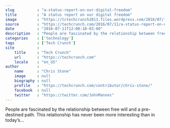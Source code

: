 ```yaml
---
slug          : "a-status-report-on-our-digital-freedom"
title         : "A status report on our digital freedom"
image         : "https://tctechcrunch2011.files.wordpress.com/2016/07/freedomdig.jpg?w=764&h=400&crop=1"
source        : "https://techcrunch.com/2016/07/11/a-status-report-on-our-digital-freedom/"
date          : "2016-07-11T12:00:18-03:00"
description   : "People are fascinated by the relationship between free will and a pre-destined path. This relationship has never been more interesting than in today’s..."
categories    : ['technology']
tags          : ['Tech Crunch']
site          :
    title     : "Tech Crunch"
    url       : "https://techcrunch.com"
    locale    : "en_US"
author        :
    name      : "Chris Stone"
    image     : null
    biography : null
    profile   : "https://techcrunch.com/contributor/chris-stone/"
    facebook  : null
    twitter   : "https://twitter.com/JohnMannes"
---
```


People are fascinated by the relationship between free will and a pre-destined path. This relationship has never been more interesting than in today’s...
